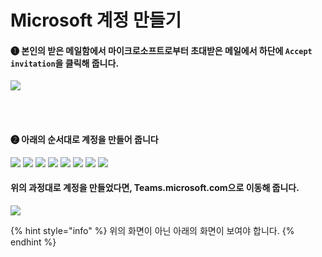 # Microsoft 계정 만들기


#### ❶ 본인의 받은 메일함에서 마이크로소프트로부터 초대받은 메일에서 하단에 `Accept invitation`을 클릭해 줍니다.
![](.gitbook/assets/그림1.png)

<br><br>

#### ❷ 아래의 순서대로 계정을 만들어 줍니다
![](.gitbook/assets/그림2.png)
![](.gitbook/assets/그림3.png)
![](.gitbook/assets/그림4.png)
![](.gitbook/assets/그림5.png)
![](.gitbook/assets/그림6.png)
![](.gitbook/assets/그림7.png)
![](.gitbook/assets/그림8.png)
![](.gitbook/assets/그림9.png)


#### 위의 과정대로 계정을 만들었다면, Teams.microsoft.com으로 이동해 줍니다.

![](.gitbook/assets/그림10.png)


{% hint style="info" %}
위의 화면이 아닌 아래의 화면이 보여야 합니다.
{% endhint %}

